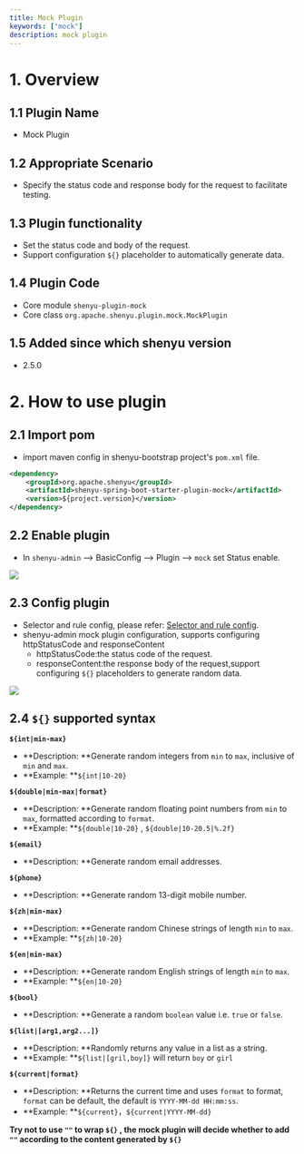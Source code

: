 ```yaml
---
title: Mock Plugin
keywords: ["mock"]
description: mock plugin
---
```


# 1. Overview

## 1.1 Plugin Name

* Mock Plugin

## 1.2 Appropriate Scenario

* Specify the status code and response body for the request to facilitate testing.

## 1.3 Plugin functionality

* Set the status code and body of the request.
* Support configuration `${}` placeholder to automatically generate data.

## 1.4 Plugin Code

* Core module ```shenyu-plugin-mock```
* Core class ```org.apache.shenyu.plugin.mock.MockPlugin```

## 1.5 Added since which shenyu version

* 2.5.0

# 2. How to use plugin

## 2.1 Import pom

- import maven config in shenyu-bootstrap project's `pom.xml` file.

```xml
<dependency>
    <groupId>org.apache.shenyu</groupId>
    <artifactId>shenyu-spring-boot-starter-plugin-mock</artifactId>
    <version>${project.version}</version>
</dependency>
```

## 2.2 Enable plugin

- In `shenyu-admin` --> BasicConfig --> Plugin --> `mock` set Status enable.

![](/img/shenyu/plugin/mock/enable-mock-plugin-en.png)

## 2.3 Config plugin

- Selector and rule config, please refer: [Selector and rule config](../../user-guide/admin-usage/selector-and-rule).
- shenyu-admin mock plugin configuration, supports configuring httpStatusCode and responseContent
    - httpStatusCode:the status code of the request.
    - responseContent:the response body of the request,support configuring `${}` placeholders to generate random data.

![](/img/shenyu/plugin/mock/mock-rule-configuration-en.png)

## 2.4 `${}` supported syntax
**`${int|min-max}`**
- **Description: **Generate random integers from `min` to `max`, inclusive of `min` and `max`.
- **Example: **`${int|10-20}`

**`${double|min-max|format}`**
- **Description: **Generate random floating point numbers from `min` to `max`, formatted according to `format`.
- **Example: **`${double|10-20}` , `${double|10-20.5|%.2f}`

**`${email}`**
- **Description: **Generate random email addresses.

**`${phone}`**
- **Description: **Generate random 13-digit mobile number.

**`${zh|min-max}`**
- **Description: **Generate random Chinese strings of length `min` to `max`.
- **Example: **`${zh|10-20}`

**`${en|min-max}`**
- **Description: **Generate random English strings of length `min` to `max`.
- **Example: **`${en|10-20}`

**`${bool}`**
- **Description: **Generate a random `boolean` value i.e. `true` or `false`.

**`${list|[arg1,arg2...]}`**
- **Description: **Randomly returns any value in a list as a string.
- **Example: **`${list|[gril,boy]}` will return `boy` or `girl`

**`${current|format}`**
- **Description: **Returns the current time and uses `format` to format, `format` can be default, the default is `YYYY-MM-dd HH:mm:ss`.
- **Example: **`${current}`，`${current|YYYY-MM-dd}`


**Try not to use `""` to wrap `${}` , the mock plugin will decide whether to add `""` according to the content generated by `${}`**

